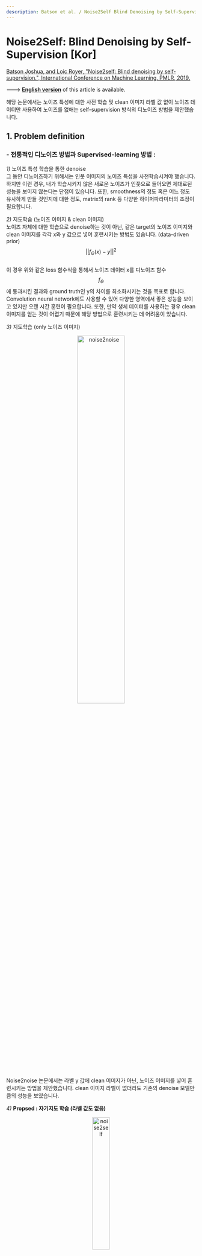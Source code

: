 ```yaml
---
description: Batson et al. / Noise2Self Blind Denoising by Self-Supervision / ICML 2019
---
```


# Noise2Self: Blind Denoising by Self-Supervision \[Kor\]
[Batson Joshua, and Loic Royer, "Noise2self: Blind denoising by self-supervision.", International Conference on Machine Learning. PMLR, 2019.
](https://arxiv.org/abs/1901.11365)

---&gt; [**English version**](icml-2019-Noise2Self-eng.md) of this article is available.


해당 논문에서는 노이즈 특성에 대한 사전 학습 및 clean 이미지 라벨 값 없이 노이즈 데이터만 사용하여 노이즈를 없애는 self-supervision 방식의 디노이즈 방법을 제안했습니다.


##  1. Problem definition
### - 전통적인 디노이즈 방법과 Supervised-learning 방법 :          
*1)* 노이즈 특성 학습을 통한 denoise           
그 동안 디노이즈하기 위해서는 인풋 이미지의 노이즈 특성을 사전학습시켜야 했습니다. 하지만 이런 경우, 내가 학습시키지 않은 새로운 노이즈가 인풋으로 들어오면 제대로된 성능을 보이지 않는다는 단점이 있습니다. 또한, smoothness의 정도 혹은 어느 정도 유사하게 만들 것인지에 대한 정도, matrix의 rank 등 다양한 하이퍼파라미터의 조정이 필요합니다.    


*2)* 지도학습 (노이즈 이미지 & clean 이미지)                  
노이즈 자체에 대한 학습으로 denoise하는 것이 아닌, 같은 target의 노이즈 이미지와 clean 이미지를 각각 x와 y 값으로 넣어 훈련시키는 방법도 있습니다. (data-driven prior)        
$$||f_{Θ}(x)-y||^2$$                 
이 경우 위와 같은 loss 함수식을 통해서 노이즈 데이터 x를 디노이즈 함수 $$f_{Θ}$$ 에 통과시킨 결과와 ground truth인 y의 차이를 최소화시키는 것을 목표로 합니다. Convolution neural network에도 사용할 수 있어 다양한 영역에서 좋은 성능을 보이고 있지만 오랜 시간 훈련이 필요합니다. 또한, 만약 생체 데이터를 사용하는 경우 clean 이미지를 얻는 것이 어렵기 때문에 해당 방법으로 훈련시키는 데 어려움이 있습니다.               

*3)* 지도학습 (only 노이즈 이미지)        
<p align="center"><img src="../../.gitbook/assets/18/noise2noise.png" width="50%" height="50%"   alt="noise2noise"></img></p>                   
Noise2noise 논문에서는 라벨 y 값에 clean 이미지가 아닌, 노이즈 이미지를 넣어 훈련시키는 방법을 제안했습니다. clean 이미지 라벨이 없더라도 기존의 denoise 모델만큼의 성능을 보였습니다.      



*4)* **Propsed : 자기지도 학습 (라벨 값도 없음)**        
<p align="center"><img src="../../.gitbook/assets/18/self_supervised_image.png" width="30%" height="30%"   alt="noise2self"></img></p>  
해당 논문에서는 전통적인 디노이즈 방법보다 성능이 더 좋으면서, clean 이미지 라벨이 없이도 디노이즈를 수행할 수 있는 자기지도 학습 방식의 디노이즈 방법을 제안했습니다. 라벨 값 없이 오로지 노이즈 이미지만 인풋시켜 노이즈를 제거했습니다.                 

- self-supervised loss :           
$$L(f) = E||f(x)-x||^2$$      
자기지도 학습은 위의 식 처럼 라벨 y값 대신, x값 자기 자신이 들어갑니다. 이 식을 간단하게 증명하면 아래와 같습니다.        

$$E||f(x)-x||^2 = E||f(x)-y+y-x||^2 = E||f(x)-y||^2 + E||x-y||^2$$            
이때, x는 노이즈 이미지이며 f(x)는 J-invariant 함수를 통과한 결과 값입니다. y는 clean 이미지를 나타냅니다.    
그리고 $$E||f(x)-y||^{2}$$는 Ground truth loss 결과를 의미하고 $$||x-y||^{2}$$는 loss variance를 의미합니다. 즉, self-supervised loss는 Ground truth loss와 loss variance의 합을 나타냅니다. 위 증명에 따라 self-supervised loss는 라벨 y값 없이 loss를 구할 수 있습니다. self-supervised loss를 최소화시키는 방향으로 학습함으로써 최적의 denoiser 함수를 찾을 수 있습니다.

## 2. Motivation
### Related work
노이즈를 제거하는 다양한 방법들을 소개합니다.


#### 1) 전통적인 방법
- Smoothness : 중앙 픽셀이 주변 픽셀과 유사한 값을 갖도록 주변 픽셀들과의 평균값을 구해서 노이즈를 제거하는 방법입니다. Gaussian, median 등 노이즈를 제거하는 필터를 사용합니다. 
- Self-Similarity : 이미지 내에 비슷한 부분(patch)들이 있는데, 중앙 픽셀값을 서로 비슷한 patch들 간의 가중 평균값으로 대체하는 방법입니다. 하지만 하이퍼파라미터 조작이 성능에 큰 영향을 미치고 노이즈 분포를 모르는 새로운 데이터셋은 동일한 성능을 보기 어렵다는 단점이 있습니다.

#### 2) Convolutional neural nets
- Generative : 미분 가능한 생성 모델를 통해 노이즈를 제거할 수 있습니다. 
- Gaussianity : 노이즈가 indepentent identically distributied (i.i.d)한 가우시안 분포를 따르고 있는 경우 신경망을 훈련시키기 위해서 stein's unbiased risk estimator를 사용합니다.
- Sparsity : 이미지가 sparse 한 경우 압축 알고리즘을 사용하여 디노이즈를 수행합니다. 하지만 이 경우 이미지에 불순물이 남는 경우가 많았고, sparse한 특성을 찾기 위한 많은 사전 학습이 필요하다는 단점이 있습니다. 
- Compressibility : 노이즈가 있는 데이터를 압축했다가 다시 압축을 푸는 과정으로 노이즈를 제거합니다.
- Statistical Independence : 동일한 인풋 데이터로부터 독립적인 노이즈를 측정해서 실제 노이즈를 예측하도록 UNet을 훈련시켰을 때, 훈련된 UNet이 실제 신호를 예측한다는 것을 제안했습니다 (Noise2Noise).

### Idea
위처럼 노이즈가 있는 이미지를 복원하는 방법은 그동안 많이 발표되어 왔습니다. 노이즈를 제거하는 Smoothness 같은 전통적인 방법부터 최근에는 UNet과 같은 Convolutional neural net를 활용한 방법까지 다양합니다.        
하지만 이 방법들은 사전에 노이즈의 특성을 학습해야 하거나 clean한 이미지가 있어야 가능한 방법들이었습니다. 해당 논문에서는 그동안 나왔던 supervised learning 방법이 아닌, `self-supervision` 기반한 노이즈 제거 방법을 아래와 같이 제시했습니다. 

## 3. Method
### - Example : classic denoiser vs donut denoiser              
<img src="../../.gitbook/assets/18/denoiser.png" width="50%" height="50%"   alt="denoiser"></img> 
> - Median filter (classic denoiser) : 각 픽셀을 반지름 r인 disk의 중앙값으로 대체하는 median filer를 사용함 → $$g_{r}$$       
> - Donut median filter (donut denoiser) : center 부분을 제거했다는 것 외에 classic denoiser와 동일함, 논문에서 말하는 J-invariant 함수에 해당함  → $$f_{r}$$                   

위 그래프에서 각 denoiser에 따른 차이를 볼 수 있습니다. r은 각 filter의 반지름 길이를 의미합니다.       
donut denoiser (파란색)의 경우 self-supervised의 최소값(빨간색 화살표)은 ground truth의 최소값과 동일선(r=3) 상에 위치하고 있습니다. 이때 self-supervised와 ground truth의 수직적인 차이가 variance of the noise에 해당합니다. 이는 위에서 봤던 self-supervised loss 수식과 일치하는 결과입니다.     
이에 반해 classic denoiser (주황색)의 경우 self-supervised MSE는 계속 증가하고 있고 ground truth 결과와 연관지을 수 있는 부분이 없습니다.        
즉, donut denoiser는 self-supervise로 loss 값을 조정할 수 있지만, classic denoiser에서는 ground truth가 있어야만 loss값을 조정할 수 있다는 걸 알 수 있습니다.


### - J-invariant function : $$f_{Θ}$$            
$$f_{Θ}(x)_{J} := g_{Θ}(1_{J}ㆍs(x) + 1_{J^c}ㆍx)_{J}$$   



J-invariant $$f_{Θ}$$ 함수는 위와 같이 정의할 수 있습니다. $$g_{Θ}$$ 는 classical denoiser를 의미하며, J(J ∈ _J_)는 mask처럼 인접한 픽셀과 구분짓도록 파티션의 역할을 합니다. s(x)는 각 픽셀들을 인접한 픽셀들의 평균값으로 바꾸는 함수(interpolation, 보간법)입니다. 즉, $$f_{Θ}$$ 함수는 J에 해당하는 영역에만 s(x)로 interpolation을 시키고 그 이외의 지역은 원본 이미지 x를 그대로 적용한 다음에 classical denoiser를 적용합니다. classical denoiser인 $$g_{Θ}$$를 J-invariant function 적용시킨 결과가 $$f_{Θ}$$인 것입니다.       
J공간에 있는 x를 interpolation 한 후 $$g_{Θ}$$를 했기 때문에 $$f_{Θ(x)J}$$는 x~J~와는 독립적인 결과가 나옵니다. 결과적으로 이미지 x를 classical denoiser g~Θ~에 바로 적용했을 때보다 interpolation을 적용한 후 $$g_{Θ}$$ 적용했을 때 성능이 더 좋았습니다.


## 4. Experiment & Result
### Experimental setup
|   Dataset  | Hanzi | CellNet |   ImageNet   |
|:----------:|:-----:|:-------:|:------------:|
| Image size | 64x64 | 128x128 | 128x128(RGB) |
| batch size |   64  |    64   |      32      |
|    epoch   |   30  |    50   |       1      |                           

J-invariant function를 적용시켜 Self-supervised 했을 때의 디노이즈 성능을 비교했습니다. 데이터 셋은 총 3가지로, 한자 데이터 셋인 Hanzi와 현미경 데이터 셋인 CellNet 그리고 ImageNet 데이터 셋을 사용했습니다.       

<p align="center"><img src="../../.gitbook/assets/18/UNET.png" width="50%" height="50%"   alt="UNET"></img></p>    
신경망 기본구조로는 Unet과 DnCNN을 사용해 각각의 성능을 비교했습니다. 특히, Unet은 contracting path에서의 이미지 사이즈와 expanding path에서의 이미지 사이즈가 동일하다는 특징을 갖고 있습니다. 이런 특징을 활용하여 skip connection에서 두 이미지를 같이 연산할 수 있습니다. 이는 self-supervised learning 의 원리처럼 동일한 target 데이터를 가지고 x와 f(x)를 연산하는 방법과 유사합니다.   
J-invariant는 총 25개 subsets을 사용했고, 평가지표로는 최대 신호 대 잡음비(Peak-Signal-to-Noise Raio, PSNR)을 사용했습니다. PSNR의 단위는 db이며 값이 클수록 화질 손실이 적다는 것을 의미합니다.

### Result
<img src="../../.gitbook/assets/18/result1.png" width="50%" height="50%"   alt="result1"></img>   
위 표에서 각 데이터와 denoise에 따른 PSNR결과를 보여주고 있습니다. 논문에서 제시한 Noise2Self(N2S)는 전통적인 denoiser 방법인 NLM과 BM3D보다 성능이 좋게 나왔고 clean target으로 훈련시킨 Noise2Truth(N2T)와 독립적인 노이즈로 함께 훈련시킨 Noise2Noise(N2N)와도 유사한 성능을 보이고 있습니다.

<img src="../../.gitbook/assets/18/result2.png" width="60%" height="50%"   alt="result2"></img>           
디노이즈 한 결과를 이미지로 봤을 때, N2S가 NLM, BM3D보다 더 노이즈 제거가 잘 되었으며 N2N, N2T와 유사한 결과를 보였습니다.

## 5. Conclusion
Noise2Self는 다른 디노이즈 방법과는 다르게 self-supervision 방식으로 노이즈를 제거했습니다. 노이즈에 대한 사전 학습 및 clean 이미지 라벨이 없이 오로지 노이즈 데이터만 가지고 훈련할 수 있다는 것이 이 모델의 가장 큰 장점입니다.       
하지만 J의 크기를 어떻게 설정하느냐에 따라서 bias과 variance간의 trade-off가 있다는 단점이 있습니다.            

### Take home message \(오늘의 교훈\)
> self-supervised learning을 활용하면 라벨 데이터가 없어도 학습할 수 있다.
>
> noise 데이터와 이 데이터를 J-invariant funtion f(x)에 넣어서 나온 결과 값은 서로 독립적인 관계이다.
>
>  self-supervised learning으로 라벨 데이터 없이 noise 데이터와 J-invariant funtion 결과값 만으로도 디노이즈 기능을 수행할 수 있다.


## Author / Reviewer information
### Author

**황현민** 
* KAIST AI
* [GitHub Link](https://github.com/HYUNMIN-HWANG)
* hyunmin_hwang@kaist.ac.kr

### Reviewer
...

## Reference & Additional materials

1. Batson, J.D., & Royer, L.A. (2019). Noise2Self: Blind Denoising by Self-Supervision. ArXiv, abs/1901.11365. ([link](https://arxiv.org/abs/1901.11365))
2. Lehtinen, J., Munkberg, J., Hasselgren, J., Laine, S., Karras, T., Aittala, M., & Aila, T. (2018). Noise2noise: Learning image restoration without clean data. arXiv preprint arXiv:1803.04189. ([link](https://arxiv.org/abs/1803.04189))
3. Local averaging ([link](https://swprog.tistory.com/entry/OpenCV-%EC%9E%A1%EC%9D%8Cnoise-%EC%A0%9C%EA%B1%B0%ED%95%98%EA%B8%B0-Local-Averaging-Gaussian-smoothing)) 
4. Noise2Self github ([link](https://github.com/czbiohub/noise2self)) 
5. MIA: Josh Batson, Noise2Self: Blind denoising by self-supervision YouTube video ([link](https://www.youtube.com/watch?v=jwp1MsSXOZ4))
6. PSNR ([link](https://ko.wikipedia.org/wiki/%EC%B5%9C%EB%8C%80_%EC%8B%A0%ED%98%B8_%EB%8C%80_%EC%9E%A1%EC%9D%8C%EB%B9%84))  
7. Ronneberger, O., Fischer, P., & Brox, T. (2015, October). U-net: Convolutional networks for biomedical image segmentation. In International Conference on Medical image computing and computer-assisted intervention (pp. 234-241). Springer, Cham. ([link](https://arxiv.org/abs/1505.04597))  
